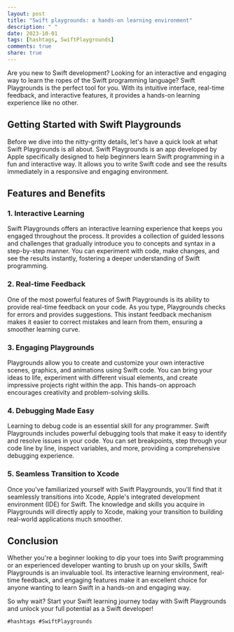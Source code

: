 ```yaml
---
layout: post
title: "Swift playgrounds: a hands-on learning environment"
description: " "
date: 2023-10-01
tags: [hashtags, SwiftPlaygrounds]
comments: true
share: true
---
```


Are you new to Swift development? Looking for an interactive and engaging way to learn the ropes of the Swift programming language? Swift Playgrounds is the perfect tool for you. With its intuitive interface, real-time feedback, and interactive features, it provides a hands-on learning experience like no other.

## Getting Started with Swift Playgrounds

Before we dive into the nitty-gritty details, let's have a quick look at what Swift Playgrounds is all about. Swift Playgrounds is an app developed by Apple specifically designed to help beginners learn Swift programming in a fun and interactive way. It allows you to write Swift code and see the results immediately in a responsive and engaging environment.

## Features and Benefits

### 1. Interactive Learning

Swift Playgrounds offers an interactive learning experience that keeps you engaged throughout the process. It provides a collection of guided lessons and challenges that gradually introduce you to concepts and syntax in a step-by-step manner. You can experiment with code, make changes, and see the results instantly, fostering a deeper understanding of Swift programming.

### 2. Real-time Feedback

One of the most powerful features of Swift Playgrounds is its ability to provide real-time feedback on your code. As you type, Playgrounds checks for errors and provides suggestions. This instant feedback mechanism makes it easier to correct mistakes and learn from them, ensuring a smoother learning curve.

### 3. Engaging Playgrounds

Playgrounds allow you to create and customize your own interactive scenes, graphics, and animations using Swift code. You can bring your ideas to life, experiment with different visual elements, and create impressive projects right within the app. This hands-on approach encourages creativity and problem-solving skills.

### 4. Debugging Made Easy

Learning to debug code is an essential skill for any programmer. Swift Playgrounds includes powerful debugging tools that make it easy to identify and resolve issues in your code. You can set breakpoints, step through your code line by line, inspect variables, and more, providing a comprehensive debugging experience.

### 5. Seamless Transition to Xcode

Once you've familiarized yourself with Swift Playgrounds, you'll find that it seamlessly transitions into Xcode, Apple's integrated development environment (IDE) for Swift. The knowledge and skills you acquire in Playgrounds will directly apply to Xcode, making your transition to building real-world applications much smoother.

## Conclusion

Whether you're a beginner looking to dip your toes into Swift programming or an experienced developer wanting to brush up on your skills, Swift Playgrounds is an invaluable tool. Its interactive learning environment, real-time feedback, and engaging features make it an excellent choice for anyone wanting to learn Swift in a hands-on and engaging way.

So why wait? Start your Swift learning journey today with Swift Playgrounds and unlock your full potential as a Swift developer!

```
#hashtags #SwiftPlaygrounds
```